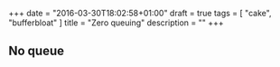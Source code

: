 +++
date = "2016-03-30T18:02:58+01:00"
draft = true
tags = [ "cake", "bufferbloat" ]
title = "Zero queuing"
description = ""
+++

## 

## No queue
